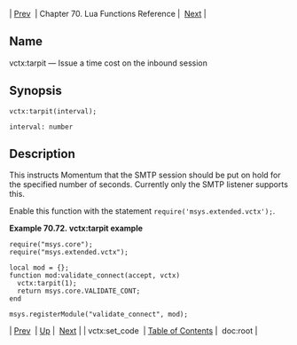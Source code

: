 | [Prev](lua.ref.vctx_set_code)  | Chapter 70. Lua Functions Reference |  [Next](lua.ref.xml.doc_root) |

<a name="lua.ref.vctx_tarpit"></a>
## Name

vctx:tarpit — Issue a time cost on the inbound session

<a name="idp19327536"></a>
## Synopsis

`vctx:tarpit(interval);`

`interval: number`<a name="idp19330496"></a>
## Description

This instructs Momentum that the SMTP session should be put on hold for the specified number of seconds. Currently only the SMTP listener supports this.

Enable this function with the statement `require('msys.extended.vctx');`.

<a name="lua.ref.vctx_tarpit.example"></a>

**Example 70.72. vctx:tarpit example**

```
require("msys.core");
require("msys.extended.vctx");

local mod = {};
function mod:validate_connect(accept, vctx)
  vctx:tarpit(1);
  return msys.core.VALIDATE_CONT;
end

msys.registerModule("validate_connect", mod);
```

| [Prev](lua.ref.vctx_set_code)  | [Up](lua.function.details) |  [Next](lua.ref.xml.doc_root) |
| vctx:set_code  | [Table of Contents](index) |  doc:root |

